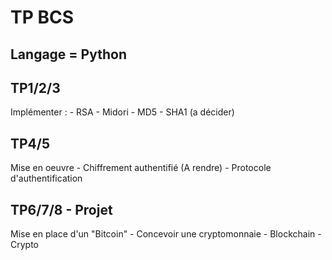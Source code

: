 # TP BCS

## Langage = Python

## TP1/2/3

Implémenter :
	- RSA
	- Midori
	- MD5 - SHA1 (a décider)
	
## TP4/5

Mise en oeuvre
	- Chiffrement authentifié (A rendre)
	- Protocole d'authentification

## TP6/7/8 - Projet

Mise en place d'un "Bitcoin"
	- Concevoir une cryptomonnaie
	- Blockchain
	- Crypto
